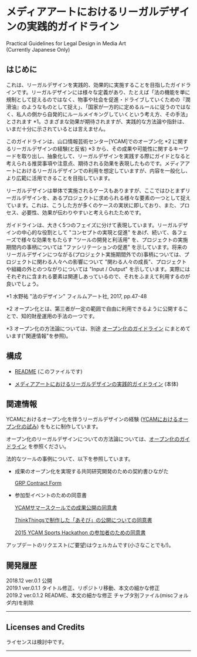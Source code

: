 # メディアアートにおけるリーガルデザインの実践的ガイドライン  
Practical Guidelines for Legal Design in Media Art  
(Currently Japanese Only)


## はじめに  
  
これは、リーガルデザインを実践的、効果的に実施することを目指したガイドラインです。リーガルデザインには様々な定義があり、たとえば「法の機能を単に規制として捉えるのではなく、物事や社会を促進・ドライブしていくための『潤滑油』のようなものとして捉え」、「国家が一方的に定めるルールに従うのではなく、私人の側から自発的にルールメイキングしていくという考え方、その手法」とされます \*1。さまざまな効果が期待されますが、実践的な方法論や指針は、いまだ十分に示されているとは言えません。  

このガイドラインは、山口情報芸術センター[YCAM]でのオープン化 \*2 に関するリーガルデザインの経験(と反省) \*3 から、その成果や可能性に関するキーワードを取り出し、抽象化して、リーガルデザインを実践する際にガイドとなると考えられる推奨事項や注意点、期待される効果を表現したものです。メディアアートにおけるリーガルデザインでの利用を想定していますが、内容を一般化し、より広範に活用できることを目指しています。  

<!-- 
また、より具体的な事項、補足情報や事例についても"fyi""e.g."として記述しています。メディアアートの制作の現場におけるオープン化の経験をもとにしていますが、これを一般化することで、それ以外のより広い領域で利用されることを目指しています。　　
-->

リーガルデザインは単体で実施されるケースもありますが、ここではひとまずリーガルデザインを、あるプロジェクトに求められる様々な要素の一つとして捉えています。これは、こうした方が多くのケースの実状に即しており、また、プロセス、必要性、効果が伝わりやすいと考えられたためです。  

ガイドラインは、大きく5つのフェイズに分けて表現しています。リーガルデザインの中心的な役割として "コンセプトの実現と促進" をあげ、続いて、各フェーズで様々な効果をもたらす "ツールの開発と利活用" を、プロジェクトの実施期間内の事柄については "ファシリテーションの促進" を示しています。将来のリーガルデザインにつながる(プロジェクト実施期間外での)事柄については、プロジェクトに関わる人々への影響について "関わる人々の成長"、プロジェクトや組織の外とのつながりについては "Input / Output" を示しています。実際にはそれぞれに含まれる要素は関連しあっているので、それをふまえて利用するのが良いでしょう。  


<!-- 
関連するガイドライン内の項目は、"→"で示しています。あわせて参照ください。  
-->

<!-- 
メディアアートにおけるリーガルデザインでの利用を当初目的としているが、抽象的な項目と具体的な記述を含めることで、リーガルデザインの実践に携わる人々だけでなく他のデザイン領域も含めたより広いユーザによる、経営層を含めたより幅広いプロセスでの、メディアアート領域を超えた実施主体における、利活用を射程に含める。  
-->

\*1 水野祐 "法のデザイン" フィルムアート社, 2017, pp.47-48  

\*2 オープン化とは、第三者が一定の範囲で自由に利用できるように公開することで、知的財産運用の手法の一つです。  

\*3 オープン化の方法論については、別途 [オープン化のガイドライン](https://github.com/YCAMInterlab/OpenSharingGuideline/) にまとめています("関連情報"を参照)。   



## 構成  

- [README](https://github.com/yosukesakai/Practical_Guidelines_for_Legal_Design_in_Media_Art/blob/master/README.md) (このファイルです)  

- [メディアアートにおけるリーガルデザインの実践的ガイドライン](https://github.com/yosukesakai/Practical_Guidelines_for_Legal_Design_in_Media_Art/blob/master/Practical_Guidelines_for_Legal_Design_in_Media_Art.md) (本体)  
 


## 関連情報

YCAMにおけるオープン化を伴うリーガルデザインの経験 ([YCAMにおけるオープン化の試み](http://special.ycam.jp/interlab/projects/open-sharing.html)) をもとに制作しています。  

オープン化のリーガルデザインについての方法論については、[オープン化のガイドライン](https://github.com/YCAMInterlab/OpenSharingGuideline/) を参照ください。  

法的なツールの事例について、以下を参照しています。  

- 成果のオープン化を実現する共同研究開発のための契約書ひながた  

	[GRP Contract Form](https://github.com/YCAMInterlab/GRPContractForm) 

- 参加型イベントのための同意書  

	[YCAMサマースクールでの成果公開の同意書](https://github.com/YCAMInterlab/YCAM_WORKSPACE_DOCS/blob/master/Consent_Form_for_YCAM_Summer_School/Consent_Form_for_YCAM_Summer_School_TOPPAGE.md)  

	[ThinkThingsで制作した「あそび」の公開についての同意書](https://github.com/YCAMInterlab/YCAM_WORKSPACE_DOCS/blob/master/Consent_Form_for_Think_Things/Consent_Form_for_Think_Things_TOPPAGE.md)  

	[2015 YCAM Sports Hackathon の参加者のための同意書](https://github.com/YCAMInterlab/SportsHackathon_ConsentForm)  

  
アップデートのリクエスト(ご要望)はウェルカムです(小さなことでも!)。  

  
## 開発履歴

2018.12 ver.0.1 公開  
2019.1 ver.0.1.1 タイトル修正、リポジトリ移動、本文の細かな修正  
2019.2 ver.0.1.2 README、本文の細かな修正 チャプタ別ファイル(miscフォルダ内)を削除  
  

---  

## Licenses and Credits  
ライセンスは検討中です。  
  
---  


<!-- 

## Disclaimer
   
Yosuke Sakai no guarantees whatsoever related to this text.  
The persons involved in the creation/operation of this website (including other users) take no responsibility regarding the usage of this text (including any kind of use such as browsing, contribution, or external re-use; 
the same shall apply hereinafter).  
When using this text, you are required to take personal responsibility.   
Yosuke Sakai takes no responsibility regarding eventual damage resulting from your use of this text.  
Yosuke Sakai does not guarantee that your use of this text is legitimate according to applicable laws.  
We don't guarantee in any way the legitimacy, accuracy and safety of all information provided as contents.
We make no guarantees regarding external website linked to from this site.  
-->
  

